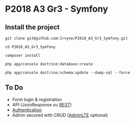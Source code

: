 # P2018 A3 Gr3 - Symfony

## Install the project

```
git clone git@github.com:Irvyne/P2018_A3_Gr3_Symfony.git
```

```
cd P2018_A3_Gr3_Symfony
```

```
composer install
```

```
php app/console doctrine:database:create
```

```
php app/console doctrine:schema:update --dump-sql --force
```

## To Do

* Form login & registration
* API (JsonResponse ou [REST](http://symfony.com/doc/current/bundles/FOSRestBundle/index.html))
* [Authentication](http://symfony.com/doc/current/cookbook/security/api_key_authentication.html)
* Admin secured with CRUD ([AdminLTE](https://almsaeedstudio.com/preview) optional)

